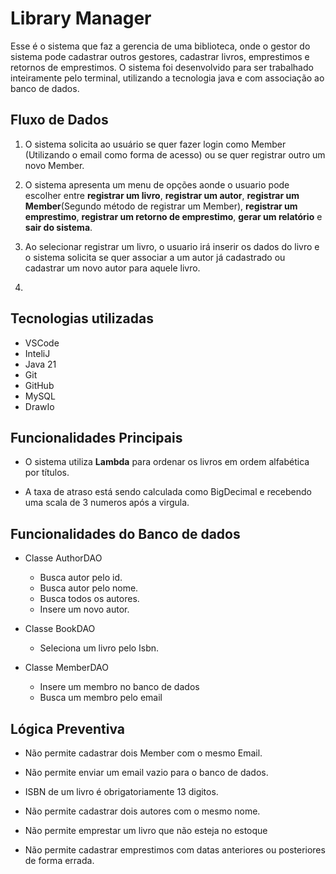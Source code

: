# Library Manager

Esse é o sistema que faz a gerencia de uma biblioteca, onde o gestor do sistema pode cadastrar outros gestores, cadastrar livros, emprestimos e retornos de emprestimos. O sistema foi desenvolvido para ser trabalhado inteiramente pelo terminal, utilizando a tecnologia java e com associação ao banco de dados.

## Fluxo de Dados

1. O sistema solicita ao usuário se quer fazer login como Member (Utilizando o email como forma de acesso) ou se quer registrar outro um novo Member.

2. O sistema apresenta um menu de opções aonde o usuario pode escolher entre **registrar um livro**, **registrar um autor**, **registrar um Member**(Segundo método de registrar um Member), **registrar um emprestimo**, **registrar um retorno de emprestimo**, **gerar um relatório** e **sair do sistema**.

3. Ao selecionar registrar um livro, o usuario irá inserir os dados do livro e o sistema solicita se quer associar a um autor já cadastrado ou cadastrar um novo autor para aquele livro.

4. 

## Tecnologias utilizadas

- VSCode
- InteliJ
- Java 21
- Git
- GitHub
- MySQL
- DrawIo

## Funcionalidades Principais

- O sistema utiliza **Lambda** para ordenar os livros em ordem alfabética por títulos.

- A taxa de atraso está sendo calculada como BigDecimal e recebendo uma scala de 3 numeros após a virgula.

## Funcionalidades do Banco de dados

- Classe AuthorDAO
    - Busca autor pelo id.
    - Busca autor pelo nome.
    - Busca todos os autores.
    - Insere um novo autor.

- Classe BookDAO 
    - Seleciona um livro pelo Isbn.

- Classe MemberDAO
    - Insere um membro no banco de dados
    - Busca um membro pelo email

## Lógica Preventiva

- Não permite cadastrar dois Member com o mesmo Email.

- Não permite enviar um email vazio para o banco de dados.

- ISBN de um livro é obrigatoriamente 13 digitos.

- Não permite cadastrar dois autores com o mesmo nome.

- Não permite emprestar um livro que não esteja no estoque

- Não permite cadastrar emprestimos com datas anteriores ou posteriores de forma errada. 